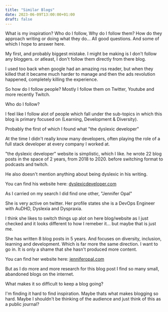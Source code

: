 ```yaml
---
title: "Similar Blogs"
date: 2023-06-09T13:00:00+01:00
draft: false
---
```


<!-- Blog Post #13 --> 

What is my inspiration? Who do I follow, Why do I follow them? How do they approach writing or doing what they do... All good questions. And some of which I hope to answer here.

My first, and probably biggest mistake. I might be making is I don't follow any bloggers. or atleast, I don't follow them directly from there blog.

I used too back when google had an amazing rss reader, but when they killed that it became much harder to manage and then the ads revolution happened, completely killing the experience.

So how do I follow people? Mostly I follow them on Twitter, Youtube and more recently Twitch.

Who do I follow?

I feel like I follow alot of people which fall under the sub-topics in which this blog is primary focused on (Learning, Development & Diversity).

Probably the first of which I found what "the dyslexic developer"

At the time I didn't really know many developers, often playing the role of a full stack developer at every company I worked at.

"the dyslexic developer" website is simplistic, which I like. he wrote 22 blog posts in the space of 2 years, from 2018 to 2020. before switching format to podcasts and twitch.

He also doesn't mention anything about being dyslexic in his writing.

You can find his website here: [dyslexicdeveloper.com](https://www.thedyslexicdeveloper.com/)

As I carried on my search I did find one other, "Jennifer Opal"

She is very active on twitter. Her profile states she is a DevOps Engineer with AuDHD, Dyslexia and Dyspraxia. 

I think she likes to switch things up alot on here blog/website as I just checked and it looks different to how I remeber it... but maybe that is just me.

She has written 8 blog posts in 5 years. And focuses on diversity, inclusion, learning and development. Which is far more the same direction. I want to go in. It is only a shame that she hasn't produced more content. 

You can find her website here: [jenniferopal.com](https://jenniferopal.com/)

But as I do more and more research for this blog post I find so many small, abandoned blogs on the internet. 

What makes it so difficult to keep a blog going?

I'm finding it hard to find inspiration. Maybe thats what makes blogging so hard. Maybe I shouldn't be thinking of the audience and just think of this as a public journal?


<!-- 
---

""

---
-->

<!-- ### Resources:

- []() -->
